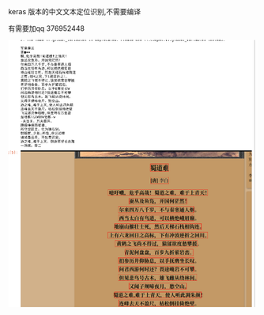 keras 版本的中文文本定位识别,不需要编译

有需要加qq 376952448

![Image text](https://raw.githubusercontent.com/ahuizxc/keras_ctpn_ocr/master/demo.png)